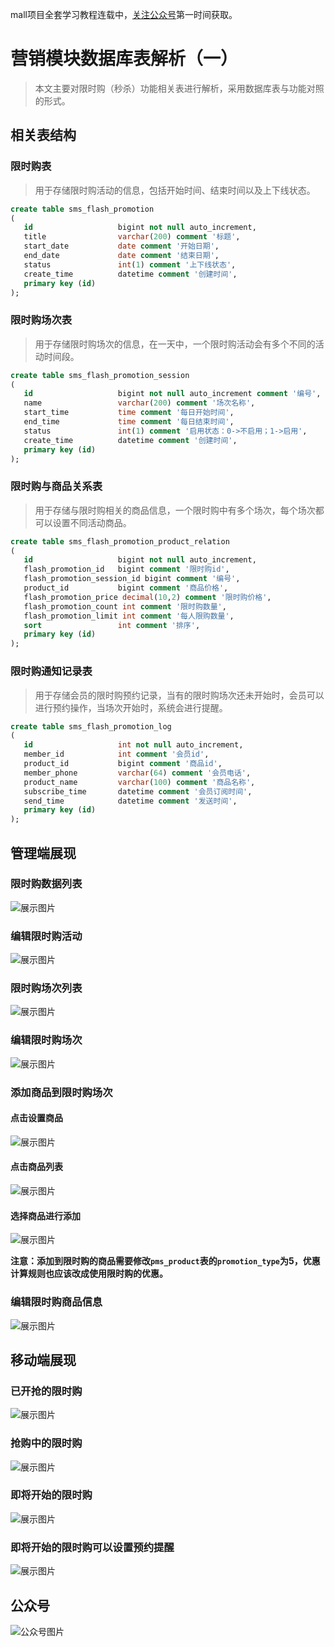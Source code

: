 mall项目全套学习教程连载中，[关注公众号](#公众号)第一时间获取。

# 营销模块数据库表解析（一）

> 本文主要对限时购（秒杀）功能相关表进行解析，采用数据库表与功能对照的形式。

## 相关表结构

### 限时购表

> 用于存储限时购活动的信息，包括开始时间、结束时间以及上下线状态。

```sql
create table sms_flash_promotion
(
   id                   bigint not null auto_increment,
   title                varchar(200) comment '标题',
   start_date           date comment '开始日期',
   end_date             date comment '结束日期',
   status               int(1) comment '上下线状态',
   create_time          datetime comment '创建时间',
   primary key (id)
);
```

### 限时购场次表

> 用于存储限时购场次的信息，在一天中，一个限时购活动会有多个不同的活动时间段。

```sql
create table sms_flash_promotion_session
(
   id                   bigint not null auto_increment comment '编号',
   name                 varchar(200) comment '场次名称',
   start_time           time comment '每日开始时间',
   end_time             time comment '每日结束时间',
   status               int(1) comment '启用状态：0->不启用；1->启用',
   create_time          datetime comment '创建时间',
   primary key (id)
);
```

### 限时购与商品关系表

> 用于存储与限时购相关的商品信息，一个限时购中有多个场次，每个场次都可以设置不同活动商品。

```sql
create table sms_flash_promotion_product_relation
(
   id                   bigint not null auto_increment,
   flash_promotion_id   bigint comment '限时购id',
   flash_promotion_session_id bigint comment '编号',
   product_id           bigint comment '商品价格',
   flash_promotion_price decimal(10,2) comment '限时购价格',
   flash_promotion_count int comment '限时购数量',
   flash_promotion_limit int comment '每人限购数量',
   sort                 int comment '排序',
   primary key (id)
);
```

### 限时购通知记录表

> 用于存储会员的限时购预约记录，当有的限时购场次还未开始时，会员可以进行预约操作，当场次开始时，系统会进行提醒。

```sql
create table sms_flash_promotion_log
(
   id                   int not null auto_increment,
   member_id            int comment '会员id',
   product_id           bigint comment '商品id',
   member_phone         varchar(64) comment '会员电话',
   product_name         varchar(100) comment '商品名称',
   subscribe_time       datetime comment '会员订阅时间',
   send_time            datetime comment '发送时间',
   primary key (id)
);
```

## 管理端展现

### 限时购数据列表
![展示图片](../images/database_screen_72.png)

### 编辑限时购活动
![展示图片](../images/database_screen_73.png)

### 限时购场次列表
![展示图片](../images/database_screen_74.png)

### 编辑限时购场次
![展示图片](../images/database_screen_75.png)

### 添加商品到限时购场次

#### 点击设置商品
![展示图片](../images/database_screen_76.png)

#### 点击商品列表
![展示图片](../images/database_screen_77.png)

#### 选择商品进行添加
![展示图片](../images/database_screen_78.png)

**注意：添加到限时购的商品需要修改`pms_product`表的`promotion_type`为5，优惠计算规则也应该改成使用限时购的优惠。**

### 编辑限时购商品信息
![展示图片](../images/database_screen_79.png)

## 移动端展现

### 已开抢的限时购
![展示图片](../images/database_screen_80.png)

### 抢购中的限时购
![展示图片](../images/database_screen_81.png)

### 即将开始的限时购
![展示图片](../images/database_screen_82.png)

### 即将开始的限时购可以设置预约提醒
![展示图片](../images/database_screen_83.png)

## 公众号

![公众号图片](http://macro-oss.oss-cn-shenzhen.aliyuncs.com/mall/banner/qrcode_for_macrozheng_258.jpg)
